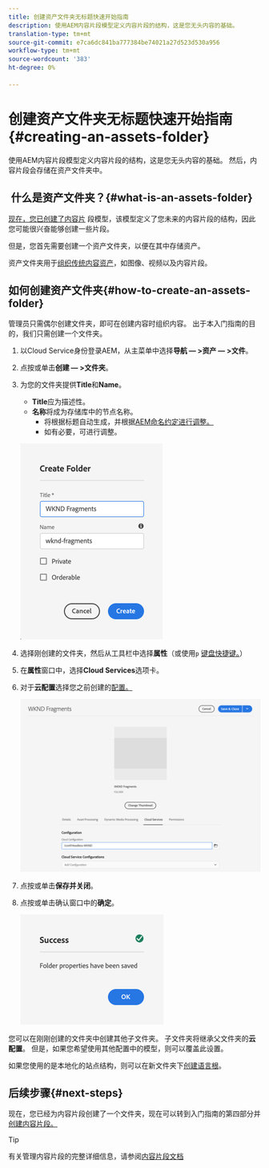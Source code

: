 ```yaml
---
title: 创建资产文件夹无标题快速开始指南
description: 使用AEM内容片段模型定义内容片段的结构，这是您无头内容的基础。
translation-type: tm+mt
source-git-commit: e7ca6dc841ba777384be74021a27d523d530a956
workflow-type: tm+mt
source-wordcount: '383'
ht-degree: 0%

---
```



# 创建资产文件夹无标题快速开始指南{#creating-an-assets-folder}

使用AEM内容片段模型定义内容片段的结构，这是您无头内容的基础。 然后，内容片段会存储在资产文件夹中。

##  什么是资产文件夹？{#what-is-an-assets-folder}

[现在，您已创建了内容片](create-content-model.md) 段模型，该模型定义了您未来的内容片段的结构，因此您可能很兴奋能够创建一些片段。

但是，您首先需要创建一个资产文件夹，以便在其中存储资产。

资产文件夹用于[组织传统内容资产](/help/assets/manage-digital-assets.md)，如图像、视频以及内容片段。

## 如何创建资产文件夹{#how-to-create-an-assets-folder}

管理员只需偶尔创建文件夹，即可在创建内容时组织内容。 出于本入门指南的目的，我们只需创建一个文件夹。

1. 以Cloud Service身份登录AEM，从主菜单中选择&#x200B;**导航 — >资产 — >文件**。
1. 点按或单击&#x200B;**创建 — >文件夹**。
1. 为您的文件夹提供&#x200B;**Title**&#x200B;和&#x200B;**Name**。
   * **Title**&#x200B;应为描述性。
   * **名称**&#x200B;将成为存储库中的节点名称。
      * 将根据标题自动生成，并根据[AEM命名约定进行调整。](/help/implementing/developing/introduction/naming-conventions.md)
      * 如有必要，可进行调整。

   ![创建文件夹](../assets/assets-folder-create.png)
1. 选择刚创建的文件夹，然后从工具栏中选择&#x200B;**属性**（或使用`p` [键盘快捷键。](/help/sites-cloud/authoring/getting-started/keyboard-shortcuts.md)）
1. 在&#x200B;**属性**&#x200B;窗口中，选择&#x200B;**Cloud Services**&#x200B;选项卡。
1. 对于&#x200B;**云配置**&#x200B;选择您之前创建的[配置。](create-configuration.md)

   ![配置资产文件夹](../assets/assets-folder-configure.png)
1. 点按或单击&#x200B;**保存并关闭**。
1. 点按或单击确认窗口中的&#x200B;**确定**。

   ![确认窗口](../assets/assets-folder-confirmation.png)

您可以在刚刚创建的文件夹中创建其他子文件夹。 子文件夹将继承父文件夹的&#x200B;**云配置**。 但是，如果您希望使用其他配置中的模型，则可以覆盖此设置。

如果您使用的是本地化的站点结构，则可以在新文件夹下[创建语言根](/help/assets/translate-assets.md)。

## 后续步骤{#next-steps}

现在，您已经为内容片段创建了一个文件夹，现在可以转到入门指南的第四部分并[创建内容片段。](create-content-fragment.md)

>[!TIP]
>
>有关管理内容片段的完整详细信息，请参阅[内容片段文档](/help/assets/content-fragments/content-fragments.md)
